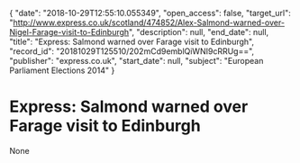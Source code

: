 {
  "date": "2018-10-29T12:55:10.055349", 
  "open_access": false, 
  "target_url": "http://www.express.co.uk/scotland/474852/Alex-Salmond-warned-over-Nigel-Farage-visit-to-Edinburgh", 
  "description": null, 
  "end_date": null, 
  "title": "Express: Salmond warned over Farage visit to Edinburgh", 
  "record_id": "20181029T125510/202mCd9emblQiWNI9cRRUg==", 
  "publisher": "express.co.uk", 
  "start_date": null, 
  "subject": "European Parliament Elections 2014"
}

# Express: Salmond warned over Farage visit to Edinburgh

None